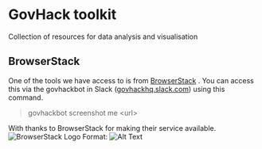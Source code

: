 # GovHack toolkit 

Collection of resources for data analysis and visualisation

## BrowserStack
One of the tools we have access to is from [BrowserStack](https://www.browserstack.com/) . You can access this via the govhackbot in Slack ([govhackhq.slack.com](govhackhq.slack.com)) using this command. 

> govhackbot screenshot me \<url>

With thanks to BrowserStack for making their service available.
![BrowserStack Logo](/images/browserstack_logo.png)
Format: ![Alt Text](url)
